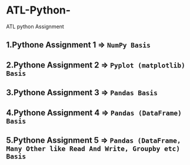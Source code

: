 # ATL-Python-
ATL python Assignment

## 1.Pythone Assignment 1 => `NumPy Basis`
## 2.Pythone Assignment 2 => `Pyplot (matplotlib) Basis`
## 3.Pythone Assignment 3 => `Pandas Basis`
## 4.Pythone Assignment 4 => `Pandas (DataFrame) Basis`
## 5.Pythone Assignment 5 => `Pandas (DataFrame, Many Other like Read And Write, Groupby etc) Basis`
